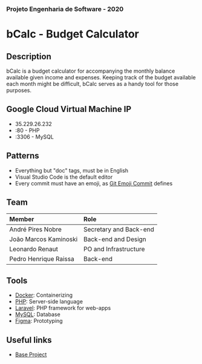### Projeto Engenharia de Software - 2020

# bCalc - Budget Calculator 
## Description
bCalc is a budget calculator for accompanying the monthly balance available given income and expenses.
Keeping track of the budget available each month might be difficult, bCalc serves as a handy tool for those purposes.

## Google Cloud Virtual Machine IP
- 35.229.26.232
- :80 - PHP
- :3306 - MySQL

## Patterns
- Everything but "doc" tags, must be in English
- Visual Studio Code is the default editor
- Every commit must have an emoji, as [Git Emoji Commit](https://marketplace.visualstudio.com/items?itemName=maixiaojie.git-emoji) defines

## Team
| Member | Role |
|:-----------------------|:------------------------| 
| André Pires Nobre | Secretary and Back-end |
| João Marcos Kaminoski | Back-end and Design |
| Leonardo Renaut | PO and Infrastructure |
| Pedro Henrique Raissa | Back-end |

## Tools
- [Docker](https://www.docker.com/): Containerizing
- [PHP](https://www.php.net/): Server-side language
- [Laravel](https://laravel.com/): PHP framework for web-apps
- [MySQL](https://www.mysql.com/): Database
- [Figma](https://www.figma.com): Prototyping

## Useful links
- [Base Project](https://github.com/ProfPetroski/ProjetoExemplo)
